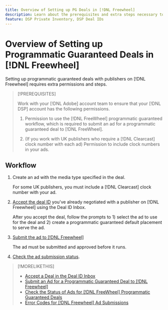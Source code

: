 ```yaml
---
title: Overview of Setting up PG Deals in [!DNL Freewheel]
description: Learn about the prerequisites and extra steps necessary to run ads for programmatic guaranteed deals with publishers on [!DNL Freewheel]. 
feature: DSP Private Inventory, DSP Deal IDs
---
```

# Overview of Setting up Programmatic Guaranteed Deals in [!DNL Freewheel] 

Setting up programmatic guaranteed deals with publishers on [!DNL Freewheel] requires extra permissions and steps.

>[!PREREQUISITES]
>
>Work with your [!DNL Adobe] account team to ensure that your [!DNL DSP] account has the following permissions.
>
>1. Permission to use the [!DNL FreeWheel] programmatic guaranteed workflow, which is required to submit an ad for a programmatic guaranteed deal to [!DNL FreeWheel].
>
>1. (If you work with UK publishers who require a [!DNL Clearcast] clock number with each ad) Permission to include clock numbers in your ads.

## Workflow

1. Create an ad with the media type specified in the deal.

   For some UK publishers, you must include a [!DNL Clearcast] clock number with your ad.

1. [Accept the deal ID](#programmatic-guaranteed-set-up.md#pg-setup-deal-id-inbox) you've already negotiated with a publisher on [!DNL Freewheel] using the Deal ID Inbox.

   After you accept the deal, follow the prompts to 1) select the ad to use for the deal and 2) create a programmatic guaranteed default placement to serve the ad.

1. [Submit the ad to [!DNL Freewheel]](freewheel-submit.md)

    The ad must be submitted and approved before it runs.

1. [Check the ad submission status](freewheel-check-status.md).

>[!MORELIKETHIS]
>
>* [Accept a Deal in the Deal ID Inbox](deal-id-inbox-accept.md)
>* [Submit an Ad for a Programmatic Guaranteed Deal to [!DNL Freewheel]](freewheel-submit.md)
>* [Check the Status of Ads for [!DNL FreeWheel] Programmatic Guaranteed Deals](freewheel-check-status.md)
>* [Error Codes for [!DNL Freewheel] Ad Submissions](freewheel-error-codes.md)
